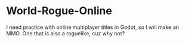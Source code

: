 # World-Rogue-Online
I need practice with online multiplayer titles in Godot, so I will make an MMO. One that is also a roguelike, cuz why not?
